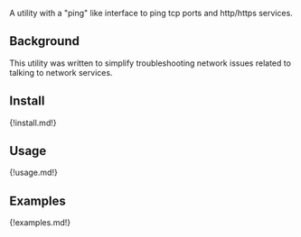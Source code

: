 A utility with a "ping" like interface to ping tcp ports and http/https services.

## Background

This utility was written to simplify troubleshooting network issues related to talking to 
network services.

## Install

{!install.md!}

## Usage

{!usage.md!}

## Examples

{!examples.md!}
